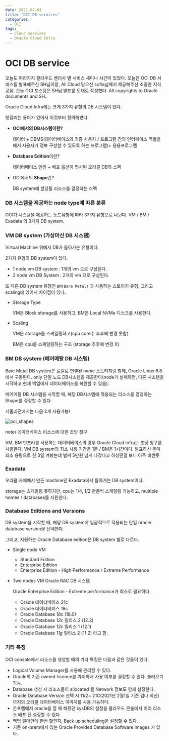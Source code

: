 ```yaml
---
date: 2021-02-01
title: "OCI DB services"
categories: 
  - OCI
tags:
  - Cloud services
  - Oracle Cloud Infra
---
```


# OCI DB service

오늘도 여러가지 클라우드 벤더사 별 서비스 세미나 시간이 있었다. 오늘은 OCI DB 서비스들 발표해주신 SH님이랑, Ali Cloud 맡으신 sofia님께서 제공해주신 소중한 지식 공유. 오늘 OCI 포스팅은 SH님 발표를 토대로 작성했다. All copyrights to Oracle documents and SH..

Oracle Cloud Infra에는 크게 3가지 유형의 DB 시스템이 있다.

헷갈리는 용어가 있어서 이것부터 정의해봤다. 

- **OCI에서의 DB시스템이란?**

    데이터 + DBMS(데이터베이스와 최종 사용자 / 프로그램 간의 인터페이스 역할을 해서 사용자가 정보 구성할 수 있도록 하는 프로그램)+ 응용프로그램

- **Database Edition**이란?

    데이터베이스 엔진 + 배포 옵션이 명시된 오라클 DB의 스펙

- OCI에서의 **Shape**란?

    DB system에 할당될 리소스를 결정하는 스펙

### DB 시스템을 제공하는 node type에 따른 분류

OCI가 시스템을 제공하는 노드유형에 따라 3가지 유형으로 나뉜다. VM / BM / Exadata 의 3가지 DB system.

### VM DB system (가상머신 DB 시스템)

Virtual Machine 위에서 DB가 돌아가는 유형이다.  

2가지 유형의 DB system이 있다. 

- 1 node vm DB system : 1개의 vm 으로 구성된다.
- 2 node vm DB System : 2개의 vm 으로 구성된다.

또 다른 DB system 유형인 `BM(Bare Metal)` 과 사용하는 스토리지 유형, 그리고 scaling에 있어서 차이점이 있다. 

- Storage Type

    VM은 Block storage를 사용하고, BM은 Local NVMe 디스크를 사용한다.

- Scaling

    VM은 storage를 스케일링하고(cpu core수 추후에 변경 못함) 

    BM은 cpu를 스케일링하는 구조 (storage 추후에 변경 X)

### BM DB system (베어메탈 DB 시스템)

Bare Metal DB system은 로컬로 연결된 nvme 스토리지랑 함께, Oracle Linux 6.8에서 구동된다. only 단일 노드 DB시스템을 제공한다(node가 실패하면, 다른 시스템을 시작하고 현재 백업에서 데이터베이스를 복원할 수 있음). 

베어메탈 DB 시스템을 시작할 때, 해당 DB시스템에 적용되는 리소스를 결정하는 Shape를 결정할 수 있다.

서울리전에서는 다음 2개 사용가능! 

![oci_shapes](https://user-images.githubusercontent.com/25656426/106433499-a67c0000-64b3-11eb-82d8-f50af7d3f8f6.png)

note) 데이터베이스 리소스에 대한 초당 청구

VM, BM 인프라를 사용하는 데이터베이스의 경우 Oracle Cloud Infra는 초당 청구를 사용한다. VM DB system의 최소 사용 기간은 1분 / BM은 1시간이다. 발표하신 분이 최소 용량으로 한 3일 켜놨는데 벌써 5만원 넘게 나갔다고 하셨던걸 보니 아주 비싼듯

### Exadata

오라클 자체에서 만든 machine인 Exadata에서 돌아가는 DB system이다. 

storage는 스케일링 못하지만, cpu는 1/4, 1/2 만큼씩 스케일링 가능하고, multiple homes / databases를 지원한다. 

### Database Editions and Versions

DB system을 시작할 때, 해당 DB system에 일괄적으로 적용되는 단일 oracle database version을 선택한다. 

그리고, 지원하는 Oracle Database edition은 DB system 별로 다르다. 

- Single node VM
    - Standard Edition
    - Enterprise Edition
    - Enterprise Edition - High Performance / Extreme Performance

- Two nodes VM Oracle RAC DB 시스템

     Oracle Enterprise Edition - Extreme performance가 최소로 필요하다.

    - Oracle 데이터베이스 21c
    - Oracle 데이터베이스 19c
    - Oracle Database 18c (18.0)
    - Oracle Database *12c* 릴리스 2 (12.2)
    - Oracle Database *12c* 릴리스 1 (12.1)
    - Oracle Database *11g* 릴리스 2 (11.2) 라고 함.

### 기타 특징

OCI console에서 리소스를 생성할 때의 기타 특징은 다음과 같은 것들이 있다.

- Logical Volume Manager를 사용해 관리할 수 있다.
- Oracle의 기존 owned-licence를 가져와서 사용 여부를 결정할 수 있다. 불러오기 가능.
- Database 생성 시 리소스들이 allocated 될 Network 정보도 함께 설정한다.
- Oracle Database Version 선택 시 11/2~ 21C(2021년 2월1일 기준 겁나 최신) 까지의 오라클 데이터베이스 이미지를 사용 가능하다.
- 온프렘에서 oracle을 깔 때 해줬던 sysDB의 설정을 클라우드 콘솔에서 미리 리소스 배포 전 설정할 수 있다.
- 백업 얼마만에 한번 할껀지, Back up scheduling을 설정할 수 있다.
- 기존 on-prem에서 있는 Oracle Provided Database Software Images 가 있다.